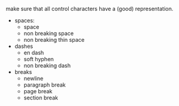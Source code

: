 make sure that all control characters have a (good) representation.

- spaces:
  - space
  - non breaking space
  - non breaking thin space
- dashes
  - en dash
  - soft hyphen
  - non breaking dash
- breaks
  - newline
  - paragraph break
  - page break
  - section break


